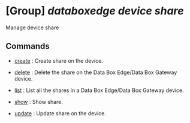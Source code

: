 # [Group] _databoxedge device share_

Manage device share

## Commands

- [create](/Commands/databoxedge/device/share/_create.md)
: Create share on the device.

- [delete](/Commands/databoxedge/device/share/_delete.md)
: Delete the share on the Data Box Edge/Data Box Gateway device.

- [list](/Commands/databoxedge/device/share/_list.md)
: List all the shares in a Data Box Edge/Data Box Gateway device.

- [show](/Commands/databoxedge/device/share/_show.md)
: Show share.

- [update](/Commands/databoxedge/device/share/_update.md)
: Update share on the device.
